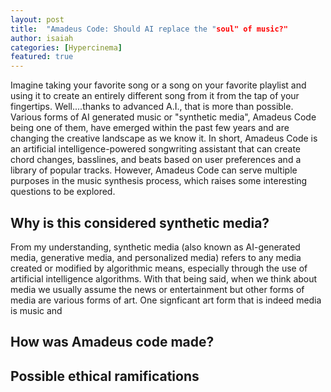 ```yaml
---
layout: post
title:  "Amadeus Code: Should AI replace the "soul" of music?"
author: isaiah
categories: [Hypercinema]
featured: true
---
```


Imagine taking your favorite song or a song on your favorite playlist and using it to create an entirely different song from it from the tap of your fingertips. Well....thanks to advanced A.I., that is more than possible. Various forms of AI generated music or "synthetic media", Amadeus Code being one of them, have emerged within the past few years and are changing the creative landscape as we know it. In short, Amadeus Code is an artificial intelligence-powered songwriting assistant that can create chord changes, basslines, and beats based on user preferences and a library of popular tracks. However, Amadeus Code can serve multiple purposes in the music synthesis process, which raises some interesting questions to be explored.


## Why is this considered synthetic media?
From my understanding, synthetic media (also known as AI-generated media, generative media, and personalized media) refers to any media created or modified by algorithmic means, especially through the use of artificial intelligence algorithms. With that being said, when we think about media we usually assume the news or entertainment but other forms of media are various forms of art. One signficant art form that is indeed media is music and 

## How was Amadeus code made?


## Possible ethical ramifications 

